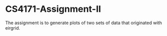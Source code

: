 # CS4171-Assignment-II
The assignment is to generate plots of two sets of data that originated with eirgrid.
